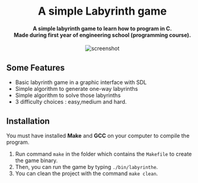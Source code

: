 <h1 align="center">A simple Labyrinth game</h1>

<h4 align="center">
A simple labyrinth game to learn how to program in C.
<br>
Made during first year of engineering school (programming course).
</h4>

<p align="center">
    <img src="https://i.imgur.com/Tc1KGP1.png" alt="screenshot">
</p>

## Some Features

* Basic labyrinth game in a graphic interface with SDL
* Simple algorithm to generate one-way labyrinths
* Simple algorithm to solve those labyrinths
* 3 difficulty choices : easy,medium and hard.

## Installation

You must have installed **Make** and **GCC** on your computer to compile the program.

1. Run command `make` in the folder which contains the `Makefile` to create the game binary.
2. Then, you can run the game by typing `./bin/labyrinthe`.
3. You can clean the project with the command `make clean`.


